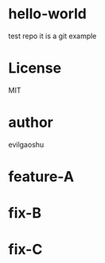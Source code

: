 # hello-world
test repo
it is a git example
# License
MIT
# author
evilgaoshu
# feature-A
# fix-B
# fix-C
